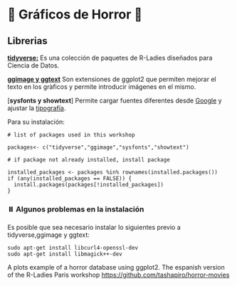 # 🎃 Gráficos de Horror 🎃

## Librerias
  [**tidyverse:**](https://www.tidyverse.org/) Es una colección de paquetes de R-Ladies diseñados para Ciencia de Datos.
  
  [**ggimage y ggtext**](https://exts.ggplot2.tidyverse.org/) Son extensiones de ggplot2 que permiten mejorar el texto en los gràficos y permite introducir imágenes en el mismo.
  
  [**sysfonts y showtext**] Permite cargar fuentes diferentes desde [Google](https://fonts.google.com/) y ajustar la [tipografía](https://cran.rstudio.com/web/packages/showtext/vignettes/introduction.html).

Para su instalación:

<pre><code># list of packages used in this workshop

packages<- c("tidyverse","ggimage","sysfonts","showtext")

# if package not already installed, install package

installed_packages <- packages %in% rownames(installed.packages())
if (any(installed_packages == FALSE)) {
  install.packages(packages[!installed_packages])
} </pre></code>

### ⏸️ Algunos problemas en la instalación
Es posible que sea necesario instalar lo siguientes previo a tidyverse,ggimage y ggtext:
<pre><code>sudo apt-get install libcurl4-openssl-dev
sudo apt-get install libmagick++-dev </code></pre>





A plots example of a horror database using ggplot2. The espanish version of the R-Ladies Paris workshop  https://github.com/tashapiro/horror-movies
